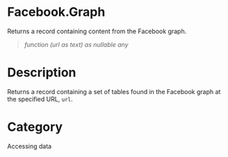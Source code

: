 ﻿# Facebook.Graph
Returns a record containing content from the Facebook graph.
> _function (url as text) as nullable any_
# Description 
Returns a record containing a set of tables found in the Facebook graph at the specified URL, <code>url</code>.
# Category 
Accessing data
